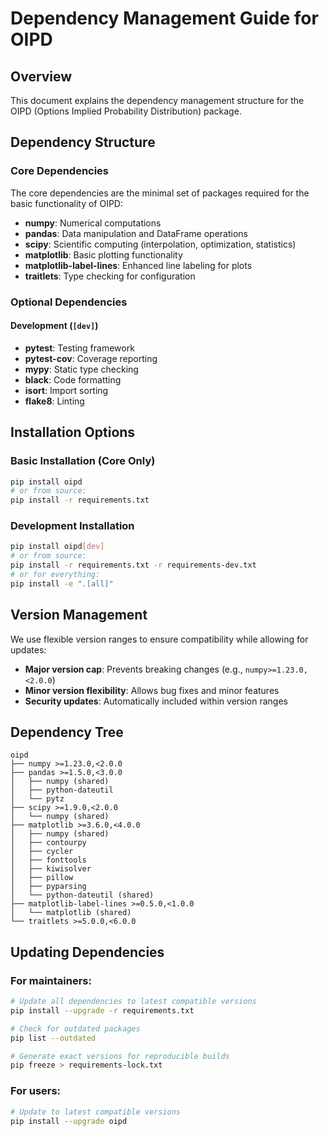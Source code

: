 # Dependency Management Guide for OIPD

## Overview
This document explains the dependency management structure for the OIPD (Options Implied Probability Distribution) package.

## Dependency Structure

### Core Dependencies
The core dependencies are the minimal set of packages required for the basic functionality of OIPD:
- **numpy**: Numerical computations
- **pandas**: Data manipulation and DataFrame operations
- **scipy**: Scientific computing (interpolation, optimization, statistics)
- **matplotlib**: Basic plotting functionality
- **matplotlib-label-lines**: Enhanced line labeling for plots
- **traitlets**: Type checking for configuration

### Optional Dependencies
#### Development (`[dev]`)
- **pytest**: Testing framework
- **pytest-cov**: Coverage reporting
- **mypy**: Static type checking
- **black**: Code formatting
- **isort**: Import sorting
- **flake8**: Linting

## Installation Options

### Basic Installation (Core Only)
```bash
pip install oipd
# or from source:
pip install -r requirements.txt
```

### Development Installation
```bash
pip install oipd[dev]
# or from source:
pip install -r requirements.txt -r requirements-dev.txt
# or for everything:
pip install -e ".[all]"
```

## Version Management

We use flexible version ranges to ensure compatibility while allowing for updates:
- **Major version cap**: Prevents breaking changes (e.g., `numpy>=1.23.0,<2.0.0`)
- **Minor version flexibility**: Allows bug fixes and minor features
- **Security updates**: Automatically included within version ranges

## Dependency Tree

```
oipd
├── numpy >=1.23.0,<2.0.0
├── pandas >=1.5.0,<3.0.0
│   ├── numpy (shared)
│   ├── python-dateutil
│   └── pytz
├── scipy >=1.9.0,<2.0.0
│   └── numpy (shared)
├── matplotlib >=3.6.0,<4.0.0
│   ├── numpy (shared)
│   ├── contourpy
│   ├── cycler
│   ├── fonttools
│   ├── kiwisolver
│   ├── pillow
│   ├── pyparsing
│   └── python-dateutil (shared)
├── matplotlib-label-lines >=0.5.0,<1.0.0
│   └── matplotlib (shared)
└── traitlets >=5.0.0,<6.0.0
```

## Updating Dependencies

### For maintainers:
```bash
# Update all dependencies to latest compatible versions
pip install --upgrade -r requirements.txt

# Check for outdated packages
pip list --outdated

# Generate exact versions for reproducible builds
pip freeze > requirements-lock.txt
```

### For users:
```bash
# Update to latest compatible versions
pip install --upgrade oipd
```

